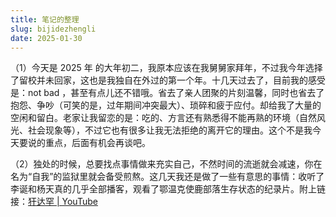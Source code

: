 ```yaml
---
title: 笔记的整理
slug: bijidezhengli
date: 2025-01-30
---
```

 （1）今天是 2025 年 的大年初二，我原本应该在我舅舅家拜年，不过我今年选择了留校并未回家，这也是我独自在外过的第一个年。十几天过去了，目前我的感受是：not  bad ，甚至有点儿还不错哦。省去了亲人团聚的片刻温馨，同时也省去了抱怨、争吵（可笑的是，过年期间冲突最大）、琐碎和疲于应付。却给我了大量的空闲和留白。老家让我留恋的是：吃的、方言还有熟悉得不能再熟的环境（自然风光、社会现象等），不过它也有很多让我无法拒绝的离开它的理由。这个不是我今天要说的重点，后面有机会再谈吧。

（2）独处的时候，总要找点事情做来充实自己，不然时间的流逝就会减速，你在名为“自我”的监狱里就会备受煎熬。这几天我还是做了一些有意思的事情：收听了李诞和杨天真的几乎全部播客，观看了鄂温克使鹿部落生存状态的纪录片。附上链接：[犴达罕 | YouTube](https://www.youtube.com/watch?v=0UD4p3v4Fz0&ab_channel=%E6%96%B9%E5%9C%86)

